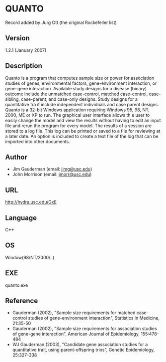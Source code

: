 # QUANTO
Record added by Jurg Ott (the original Rockefeller list)

## Version
1.2.1 (January 2007)

## Description
Quanto is a program that computes sample size or power for association studies of genes, environmental factors, gene-environment interaction, or gene-gene interaction. Available study designs for a disease (binary) outcome include the unmatched case-control, matched case-control, case-sibling, case-parent, and case-only designs. Study designs for a quantitative tra it include independent individuals and case parent designs. Quanto is a 32-bit Windows application requiring Windows 95, 98, NT, 2000, ME or XP to run. The graphical user interface allows th e user to easily change the model and view the results without having to edit an input file and rerun the program for every model. The results of a session are stored to a log file. This log can be printed or saved to a file for reviewing at a later date. An option is included to create a text file of the log that can be imported into other documents.

## Author
* Jim Gauderman (email: jimg@usc.edu)
* John Morrison (email: jmorr@usc.edu)

## URL
http://hydra.usc.edu/GxE

## Language
C++

## OS
Window(98/NT/2000/..)

## EXE
quanto.exe

## Reference
* Gauderman (2002), "Sample size requirements for matched case-control studies of gene-environment interaction", Statistics in Medicine, 21:35-50
* Gauderman (2002), "Sample size requirements for association studies of gene-gene interaction", American Journal of Epidemiology, 155:478-484
* WJ Gauderman (2003), "Candidate gene association studies for a quantitative trait, using parent-offspring trios", Genetic Epidemiology, 25:327-338